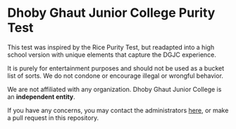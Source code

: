 # Dhoby Ghaut Junior College Purity Test
This test was inspired by the Rice Purity Test, but readapted into a high school version with unique elements that capture the DGJC experience.

It is purely for entertainment purposes and should not be used as a bucket list of sorts. We do not condone or encourage illegal or wrongful behavior.

We are not affiliated with any organization. Dhoby Ghaut Junior College is an **independent entity**.

If you have any concerns, you may contact the administrators <a href="https://www.instagram.com/dhobyghautjuniorcollege">here</a>, or make a pull request in this repository.
